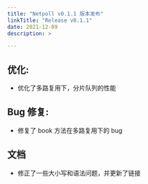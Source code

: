 ```yaml
---
title: "Netpoll v0.1.1 版本发布"
linkTitle: "Release v0.1.1"
date: 2021-12-09
description: >

---
```


## 优化:

- 优化了多路复用下，分片队列的性能


## Bug 修复:

- 修复了 book 方法在多路复用下的 bug

## 文档

- 修正了一些大小写和语法问题，并更新了链接


